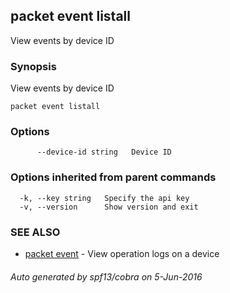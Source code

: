 ## packet event listall

View events by device ID

### Synopsis


View events by device ID

```
packet event listall
```

### Options

```
      --device-id string   Device ID
```

### Options inherited from parent commands

```
  -k, --key string   Specify the api key
  -v, --version      Show version and exit
```

### SEE ALSO
* [packet event](packet_event.md)	 - View operation logs on a device

###### Auto generated by spf13/cobra on 5-Jun-2016
